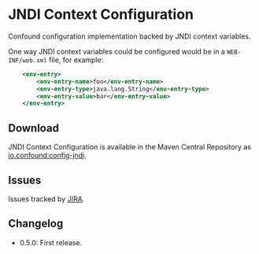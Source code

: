 # JNDI Context Configuration

Confound configuration implementation backed by JNDI context variables.

One way JNDI context variables could be configured would be in a `WEB-INF/web.xml` file, for example:

```xml
	<env-entry>
		<env-entry-name>foo</env-entry-name>
		<env-entry-type>java.lang.String</env-entry-type>
		<env-entry-value>bar</env-entry-value>
	</env-entry>
```

## Download

JNDI Context Configuration is available in the Maven Central Repository as [io.confound:config-jndi](https://search.maven.org/search?q=g:io.confound%20and%20a:config-jndi).

## Issues

Issues tracked by [JIRA](https://globalmentor.atlassian.net/projects/CONFOUND).

## Changelog

- 0.5.0: First release.
